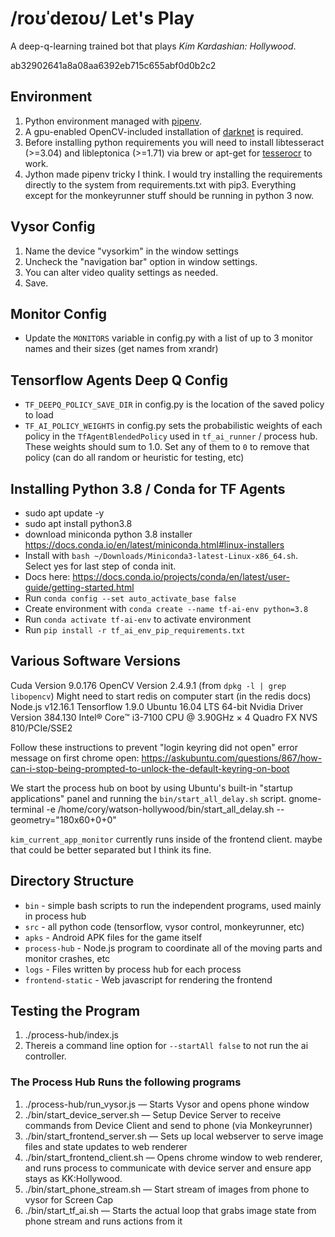# /roʊˈdeɪoʊ/ Let's Play

A deep-q-learning trained bot that plays *Kim Kardashian: Hollywood*.

ab32902641a8a08aa6392eb715c655abf0d0b2c2

## Environment

1. Python environment managed with [pipenv](https://docs.pipenv.org/).
2. A gpu-enabled OpenCV-included installation of [darknet](https://pjreddie.com/darknet/install/) is required.
3. Before installing python requirements you will need to install libtesseract (>=3.04) and libleptonica (>=1.71) via brew or apt-get for [tesserocr](https://github.com/sirfz/tesserocr) to work.
4. Jython made pipenv tricky I think. I would try installing the requirements directly to the system from requirements.txt with pip3.
  Everything except for the monkeyrunner stuff should be running in python 3 now.

## Vysor Config
1. Name the device "vysorkim" in the window settings
2. Uncheck the "navigation bar" option in window settings.
3. You can alter video quality settings as needed.
4. Save.

## Monitor Config
* Update the `MONITORS` variable in config.py with a list of up to 3 monitor names and their sizes (get names from xrandr)

## Tensorflow Agents Deep Q Config
* `TF_DEEPQ_POLICY_SAVE_DIR` in config.py is the location of the saved policy to load
* `TF_AI_POLICY_WEIGHTS` in config.py sets the probabilistic weights of each policy
in the `TfAgentBlendedPolicy` used in `tf_ai_runner` / process hub. These weights
should sum to 1.0. Set any of them to `0` to remove that policy (can do all random
or heuristic for testing, etc)

## Installing Python 3.8 / Conda for TF Agents
* sudo apt update -y
* sudo apt install python3.8
* download miniconda python 3.8 installer https://docs.conda.io/en/latest/miniconda.html#linux-installers
* Install with `bash ~/Downloads/Miniconda3-latest-Linux-x86_64.sh`. Select yes for last step of conda init.
* Docs here: https://docs.conda.io/projects/conda/en/latest/user-guide/getting-started.html
* Run `conda config --set auto_activate_base false`
* Create environment with `conda create --name tf-ai-env python=3.8`
* Run `conda activate tf-ai-env` to activate environment
* Run `pip install -r tf_ai_env_pip_requirements.txt`

## Various Software Versions

Cuda Version 9.0.176
OpenCV Version 2.4.9.1 (from `dpkg -l | grep libopencv`)
Might need to start redis on computer start (in the redis docs)
Node.js v12.16.1
Tensorflow 1.9.0
Ubuntu 16.04 LTS 64-bit
Nvidia Driver Version 384.130
Intel® Core™ i3-7100 CPU @ 3.90GHz × 4
Quadro FX NVS 810/PCIe/SSE2

Follow these instructions to prevent "login keyring did not open" error message
on first chrome open: https://askubuntu.com/questions/867/how-can-i-stop-being-prompted-to-unlock-the-default-keyring-on-boot

We start the process hub on boot by using Ubuntu's built-in "startup applications"
panel and running the `bin/start_all_delay.sh` script.
gnome-terminal -e /home/cory/watson-hollywood/bin/start_all_delay.sh --geometry="180x60+0+0"

`kim_current_app_monitor` currently runs inside of the frontend client.
maybe that could be better separated but I think its fine.

## Directory Structure

* `bin` - simple bash scripts to run the independent programs, used mainly in process hub
* `src` - all python code (tensorflow, vysor control, monkeyrunner, etc)
* `apks` - Android APK files for the game itself
* `process-hub` - Node.js program to coordinate all of the moving parts and monitor crashes, etc
* `logs` - Files written by process hub for each process
* `frontend-static` - Web javascript for rendering the frontend

## Testing the Program
1. ./process-hub/index.js
2. Thereis a command line option for `--startAll false` to not run the ai controller.

### The Process Hub Runs the following programs
1. ./process-hub/run_vysor.js — Starts Vysor and opens phone window
2. ./bin/start_device_server.sh — Setup Device Server to receive commands from Device Client and send to phone (via Monkeyrunner)
3. ./bin/start_frontend_server.sh — Sets up local webserver to serve image files and state updates to web renderer
4. ./bin/start_frontend_client.sh — Opens chrome window to web renderer, and runs
process to communicate with device server and ensure app stays as KK:Hollywood.
5. ./bin/start_phone_stream.sh — Start stream of images from phone to vysor for Screen Cap
6. ./bin/start_tf_ai.sh — Starts the actual loop that grabs image state from phone stream and runs actions from it

